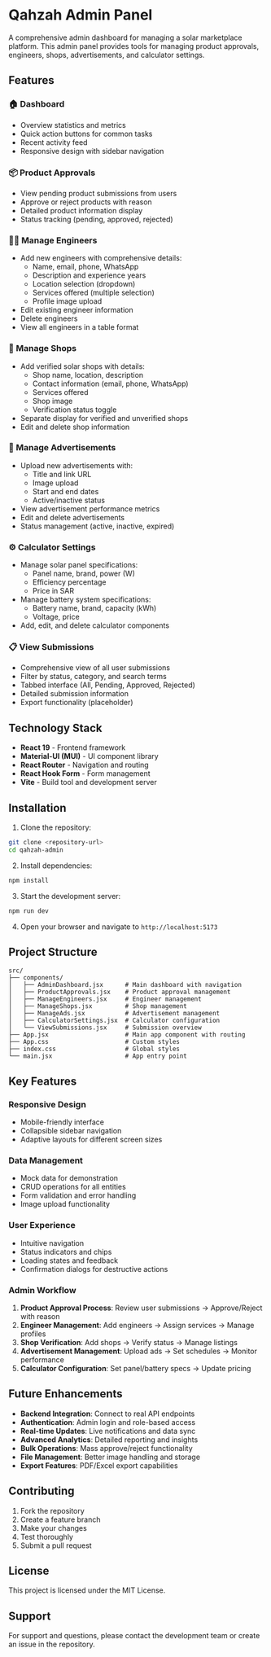 # Qahzah Admin Panel

A comprehensive admin dashboard for managing a solar marketplace platform. This admin panel provides tools for managing product approvals, engineers, shops, advertisements, and calculator settings.

## Features

### 🏠 Dashboard

- Overview statistics and metrics
- Quick action buttons for common tasks
- Recent activity feed
- Responsive design with sidebar navigation

### 📦 Product Approvals

- View pending product submissions from users
- Approve or reject products with reason
- Detailed product information display
- Status tracking (pending, approved, rejected)

### 👨‍💼 Manage Engineers

- Add new engineers with comprehensive details:
  - Name, email, phone, WhatsApp
  - Description and experience years
  - Location selection (dropdown)
  - Services offered (multiple selection)
  - Profile image upload
- Edit existing engineer information
- Delete engineers
- View all engineers in a table format

### 🏪 Manage Shops

- Add verified solar shops with details:
  - Shop name, location, description
  - Contact information (email, phone, WhatsApp)
  - Services offered
  - Shop image
  - Verification status toggle
- Separate display for verified and unverified shops
- Edit and delete shop information

### 📢 Manage Advertisements

- Upload new advertisements with:
  - Title and link URL
  - Image upload
  - Start and end dates
  - Active/inactive status
- View advertisement performance metrics
- Edit and delete advertisements
- Status management (active, inactive, expired)

### ⚙️ Calculator Settings

- Manage solar panel specifications:
  - Panel name, brand, power (W)
  - Efficiency percentage
  - Price in SAR
- Manage battery system specifications:
  - Battery name, brand, capacity (kWh)
  - Voltage, price
- Add, edit, and delete calculator components

### 📋 View Submissions

- Comprehensive view of all user submissions
- Filter by status, category, and search terms
- Tabbed interface (All, Pending, Approved, Rejected)
- Detailed submission information
- Export functionality (placeholder)

## Technology Stack

- **React 19** - Frontend framework
- **Material-UI (MUI)** - UI component library
- **React Router** - Navigation and routing
- **React Hook Form** - Form management
- **Vite** - Build tool and development server

## Installation

1. Clone the repository:

```bash
git clone <repository-url>
cd qahzah-admin
```

2. Install dependencies:

```bash
npm install
```

3. Start the development server:

```bash
npm run dev
```

4. Open your browser and navigate to `http://localhost:5173`

## Project Structure

```
src/
├── components/
│   ├── AdminDashboard.jsx      # Main dashboard with navigation
│   ├── ProductApprovals.jsx    # Product approval management
│   ├── ManageEngineers.jsx     # Engineer management
│   ├── ManageShops.jsx         # Shop management
│   ├── ManageAds.jsx           # Advertisement management
│   ├── CalculatorSettings.jsx  # Calculator configuration
│   └── ViewSubmissions.jsx     # Submission overview
├── App.jsx                     # Main app component with routing
├── App.css                     # Custom styles
├── index.css                   # Global styles
└── main.jsx                    # App entry point
```

## Key Features

### Responsive Design

- Mobile-friendly interface
- Collapsible sidebar navigation
- Adaptive layouts for different screen sizes

### Data Management

- Mock data for demonstration
- CRUD operations for all entities
- Form validation and error handling
- Image upload functionality

### User Experience

- Intuitive navigation
- Status indicators and chips
- Loading states and feedback
- Confirmation dialogs for destructive actions

### Admin Workflow

1. **Product Approval Process**: Review user submissions → Approve/Reject with reason
2. **Engineer Management**: Add engineers → Assign services → Manage profiles
3. **Shop Verification**: Add shops → Verify status → Manage listings
4. **Advertisement Management**: Upload ads → Set schedules → Monitor performance
5. **Calculator Configuration**: Set panel/battery specs → Update pricing

## Future Enhancements

- **Backend Integration**: Connect to real API endpoints
- **Authentication**: Admin login and role-based access
- **Real-time Updates**: Live notifications and data sync
- **Advanced Analytics**: Detailed reporting and insights
- **Bulk Operations**: Mass approve/reject functionality
- **File Management**: Better image handling and storage
- **Export Features**: PDF/Excel export capabilities

## Contributing

1. Fork the repository
2. Create a feature branch
3. Make your changes
4. Test thoroughly
5. Submit a pull request

## License

This project is licensed under the MIT License.

## Support

For support and questions, please contact the development team or create an issue in the repository.
